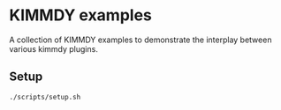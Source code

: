 # KIMMDY examples

A collection of KIMMDY examples to demonstrate the interplay between various kimmdy plugins.

## Setup

```bash
./scripts/setup.sh
```

